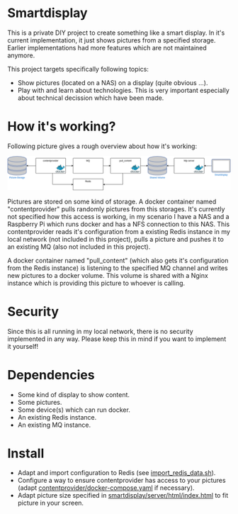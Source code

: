 # Smartdisplay

This is a private DIY project to create something like a smart display. In it's current implementation, it just shows pictures from a specified storage. Earlier implementations had more features which are not maintained anymore.

This project targets specifically following topics:

* Show pictures (located on a NAS) on a display (quite obvious ...).
* Play with and learn about technologies. This is very important especially about technical decission which have been made.

# How it's working?

Following picture gives a rough overview about how it's working:

![Overview](/overview.png)

Pictures are stored on some kind of storage. A docker container named "contentprovider" pulls randomly pictures from this storages. It's currently not specified how this access is working, in my scenario I have a NAS and a Raspberry Pi which runs docker and has a NFS connection to this NAS. This contentprovider reads it's configuration from a existing Redis instance in my local network (not included in this project), pulls a picture and pushes it to an existing MQ (also not included in this project).

A docker container named "pull_content" (which also gets it's configuration from the Redis instance) is listening to the specified MQ channel and writes new pictures to a docker volume. This volume is shared with a Nginx instance which is providing this picture to whoever is calling.

# Security

Since this is all running in my local network, there is no security implemented in any way. Please keep this in mind if you want to implement it yourself!

# Dependencies

* Some kind of display to show content.
* Some pictures.
* Some device(s) which can run docker.
* An existing Redis instance.
* An existing MQ instance.

# Install

* Adapt and import configuration to Redis (see [import_redis_data.sh](/import_redis_data.sh)).
* Configure a way to ensure contentprovider has access to your pictures (adapt [contentprovider/docker-compose.yaml](/contentprovider/docker-compose.yaml) if necessary).
* Adapt picture size specified in [smartdisplay/server/html/index.html](/smartdisplay/server/html/index.html) to fit picture in your screen.

